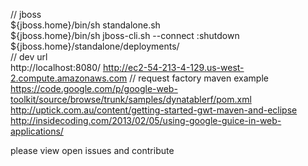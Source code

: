 // jboss  
${jboss.home}/bin/sh standalone.sh  
${jboss.home}/bin/sh jboss-cli.sh --connect :shutdown  
${jboss.home}/standalone/deployments/<war name>  
// dev url  
http://localhost:8080/
http://ec2-54-213-4-129.us-west-2.compute.amazonaws.com
// request factory maven example  
https://code.google.com/p/google-web-toolkit/source/browse/trunk/samples/dynatablerf/pom.xml  
http://uptick.com.au/content/getting-started-gwt-maven-and-eclipse
http://insidecoding.com/2013/02/05/using-google-guice-in-web-applications/

please view open issues and contribute  
